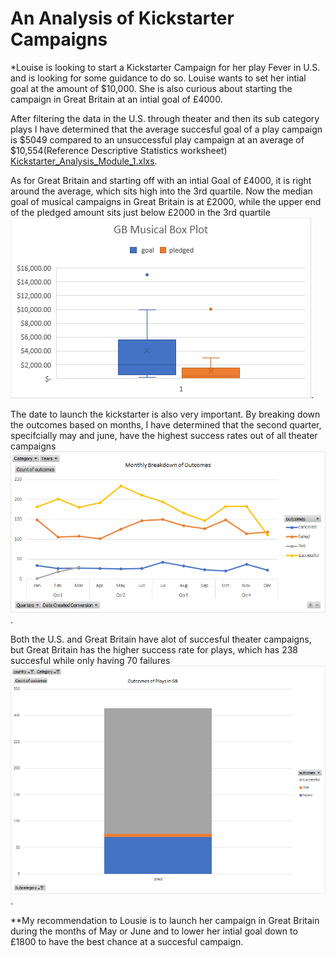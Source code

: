 # An Analysis of Kickstarter Campaigns

*Louise is looking to start a Kickstarter Campaign for her play Fever in U.S. and is looking for some 
guidance to do so. Louise wants to set her intial goal at the amount of $10,000. She is also curious about 
starting the campaign in Great Britain at an intial goal of £4000. 

After filtering the data in the U.S. through theater and then its sub category plays I have determined that the
average succesful goal of a play campaign is $5049 compared to an unsuccessful play 
campaign at an average of $10,554(Reference Descriptive Statistics worksheet) [Kickstarter_Analysis_Module_1.xlxs](Kickstarter_Analysis_Module_1.zip).

As for Great Britain and starting off with an intial Goal of £4000, it is right around the average, which sits high into the 3rd quartile.
Now the median goal of musical campaigns in Great Britain is at £2000, while the upper end of the pledged
amount sits just below £2000 in the 3rd quartile ![GB_Musical_Box_Plot.png](GB_Musical_Box_Plot.png).

The date to launch the kickstarter is also very important. By breaking down the outcomes based on months, I have 
determined that the second quarter, specifcially may and june, have the highest success rates out of all theater campaigns![Monthly_Outcomes_Based_on_Launch_Date.png](Monthly_Outcomes_Based_on_Launch_Date.png) .

Both the U.S. and Great Britain have alot of succesful theater campaigns, but Great Britain has the higher success rate for plays, which
has 238 succesful while only having 70 failures ![Outcomes_of_Plays_in_GB.png](Outcomes_of_Plays_in_GB.png). 

**My recommendation to Lousie is to launch her campaign in Great Britain during the months of May or June and to lower her intial goal
down to £1800 to have the best chance at a succesful campaign.

